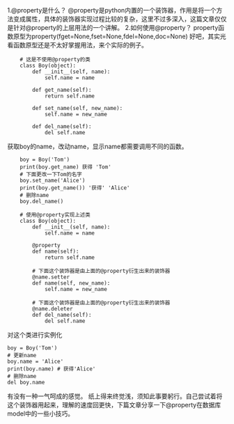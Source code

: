 1.@property是什么？
@property是python内置的一个装饰器，作用是将一个方法变成属性，具体的装饰器实现过程比较的复杂，这里不过多深入，这篇文章仅仅是针对@property的上层用法的一个讲解。
2.如何使用@property？
property函数原型为property(fget=None,fset=None,fdel=None,doc=None)
好吧，其实光看函数原型还是不太好掌握用法，来个实际的例子。
```
    # 这是不使用@property的类
    class Boy(object):
        def __init__(self, name):
            self.name = name

        def get_name(self):
            return self.name

        def set_name(self, new_name):
            self.name = new_name

        def del_name(self):
            del self.name

```
获取boy的name，改动name，显示name都需要调用不同的函数。
```
    boy = Boy('Tom')
    print(boy.get_name) 获得 'Tom'
    # 下面更改一下Tom的名字
    boy.set_name('Alice')
    print(boy.get_name()) '获得' 'Alice'
    # 删除name
    boy.del_name()
```

```
    # 使用@property实现上述类
    class Boy(object):
        def __init__(self, name):
            self.name = name
        
        @property
        def name(self):
            return self.name
        
        # 下面这个装饰器是由上面的@property衍生出来的装饰器
        @name.setter
        def name(self, new_name):
            self.name = new_name

        # 下面这个装饰器是由上面的@property衍生出来的装饰器
        @name.deleter
        def del_name(self):
            del self.name
```
对这个类进行实例化
```
boy = Boy('Tom')
# 更新name
boy.name = 'Alice'
print(boy.name) # 获得'Alice'
# 删除name
del boy.name
```
有没有一种一气呵成的感觉。
纸上得来终觉浅，须知此事要躬行。自己尝试着将这个装饰器用起来，理解的速度回更快，下篇文章分享一下@property在数据库model中的一些小技巧。
